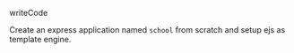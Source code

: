 writeCode

Create an express application named `school` from scratch and setup ejs as template engine.
 